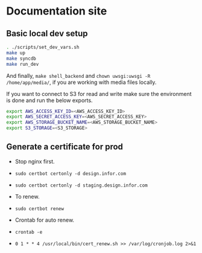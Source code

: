 # Documentation site

## Basic local dev setup

```bash
. ./scripts/set_dev_vars.sh
make up
make syncdb
make run_dev
```

And finally, `make shell_backend` and `chown uwsgi:uwsgi -R /home/app/media/`, if you are working with media files locally.

If you want to connect to S3 for read and write make sure the environment is done and run the below exports.

```bash
export AWS_ACCESS_KEY_ID=<AWS_ACCESS_KEY_ID>
export AWS_SECRET_ACCESS_KEY=<AWS_SECRET_ACCESS_KEY>
export AWS_STORAGE_BUCKET_NAME=<AWS_STORAGE_BUCKET_NAME>
export S3_STORAGE=<S3_STORAGE>
```

## Generate a certificate for prod

- Stop nginx first.
- `sudo certbot certonly -d design.infor.com`
- `sudo certbot certonly -d staging.design.infor.com`

- To renew.
- `sudo certbot renew`

- Crontab for auto renew.
- `crontab -e`
- `0 1 * * 4 /usr/local/bin/cert_renew.sh >> /var/log/cronjob.log 2>&1`
